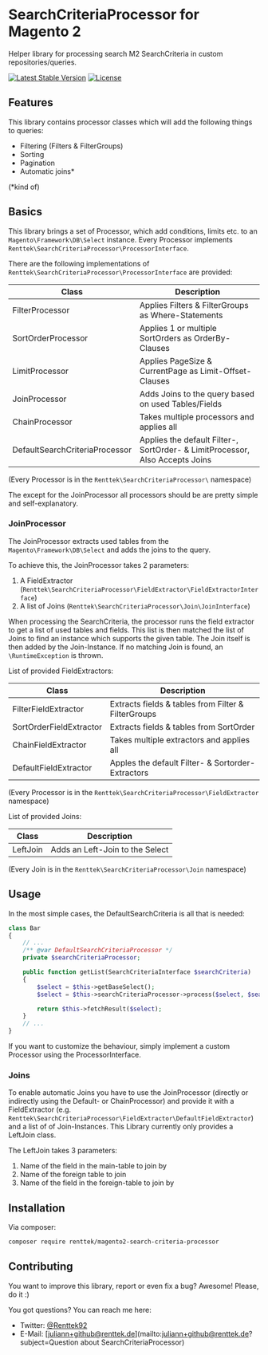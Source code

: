 # SearchCriteriaProcessor for Magento 2

Helper library for processing search M2 SearchCriteria in custom repositories/queries.

[![Latest Stable Version](https://poser.pugx.org/renttek/magento2-search-criteria-processor/version)](https://packagist.org/packages/renttek/magento2-search-criteria-processor)
[![License](https://poser.pugx.org/renttek/magento2-search-criteria-processor/license)](https://packagist.org/packages/renttek/magento2-search-criteria-processor)

## Features

This library contains processor classes which will add the following things to queries:

- Filtering (Filters & FilterGroups)
- Sorting
- Pagination
- Automatic joins*

(*kind of)

## Basics

This library brings a set of Processor, which add conditions, limits etc. to an `Magento\Framework\DB\Select` instance.
Every Processor implements `Renttek\SearchCriteriaProcessor\ProcessorInterface`.

There are the following implementations of `Renttek\SearchCriteriaProcessor\ProcessorInterface` are provided:

| Class                          | Description                                                                  |
| ------------------------------ | ---------------------------------------------------------------------------- |
| FilterProcessor                | Applies Filters & FilterGroups as Where-Statements                           |
| SortOrderProcessor             | Applies 1 or multiple SortOrders as OrderBy-Clauses                          |
| LimitProcessor                 | Applies PageSize & CurrentPage as Limit-Offset-Clauses                       |
| JoinProcessor                  | Adds Joins to the query based on used Tables/Fields                          |
| ChainProcessor                 | Takes multiple processors and applies all                                    | 
| DefaultSearchCriteriaProcessor | Applies the default Filter-, SortOrder- & LimitProcessor, Also Accepts Joins |

(Every Processor is in the `Renttek\SearchCriteriaProcessor\` namespace)

The except for the JoinProcessor all processors should be are pretty simple and self-explanatory.


### JoinProcessor

The JoinProcessor extracts used tables from the `Magento\Framework\DB\Select` and adds the joins to the query.

To achieve this, the JoinProcessor takes 2 parameters:

1. A FieldExtractor (`Renttek\SearchCriteriaProcessor\FieldExtractor\FieldExtractorInterface`)
2. A list of Joins (`Renttek\SearchCriteriaProcessor\Join\JoinInterface`)

When processing the SearchCriteria, the processor runs the field extractor to get a list of used tables and fields.
This list is then matched the list of Joins to find an instance which supports the given table.
The Join itself is then added by the Join-Instance.
If no matching Join is found, an `\RuntimeException` is thrown.

List of provided FieldExtractors:

|  Class                  | Description                                         |
| ----------------------- | --------------------------------------------------- |
| FilterFieldExtractor    | Extracts fields & tables from Filter & FilterGroups |
| SortOrderFieldExtractor | Extracts fields & tables from SortOrder             |
| ChainFieldExtractor     | Takes multiple extractors and applies all           |
| DefaultFieldExtractor   | Apples the default Filter- & Sortorder-Extractors   |

(Every Processor is in the `Renttek\SearchCriteriaProcessor\FieldExtractor` namespace)


List of provided Joins:

|  Class                  | Description                     |
| ----------------------- | ------------------------------- |
| LeftJoin                | Adds an Left-Join to the Select |

(Every Join is in the `Renttek\SearchCriteriaProcessor\Join` namespace)


## Usage

In the most simple cases, the DefaultSearchCriteria is all that is needed:

```php
class Bar
{
    // ...
    /** @var DefaultSearchCriteriaProcessor */
    private $searchCriteriaProcessor;

    public function getList(SearchCriteriaInterface $searchCriteria)
    {
        $select = $this->getBaseSelect();
        $select = $this->searchCriteriaProcessor->process($select, $searchCriteria);

        return $this->fetchResult($select);
    }
    // ...
}
```

If you want to customize the behaviour, simply implement a custom Processor using the ProcessorInterface.

### Joins

To enable automatic Joins you have to use the JoinProcessor (directly or indirectly using the Default- or ChainProcessor)
and provide it with a FieldExtractor (e.g. `Renttek\SearchCriteriaProcessor\FieldExtractor\DefaultFieldExtractor`) and a 
list of of Join-Instances.
This Library currently only provides a LeftJoin class.

The LeftJoin takes 3 parameters:

1. Name of the field in the main-table to join by
2. Name of the foreign table to join
3. Name of the field in the foreign-table to join by


## Installation

Via composer:

```bash
composer require renttek/magento2-search-criteria-processor
```


## Contributing

You want to improve this library, report or even fix a bug? Awesome! Please, do it :)

You got questions? You can reach me here:

- Twitter: [@Renttek92](https://twitter.com/Renttek92)
- E-Mail:  [juliann+github@renttek.de](mailto:juliann+github@renttek.de?subject=Question about SearchCriteriaProcessor)
